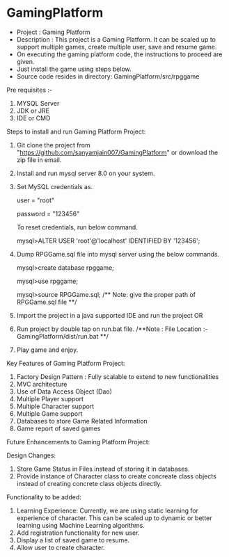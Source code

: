 # GamingPlatform
- Project : Gaming Platform
- Description :	This project is a Gaming Platform. It can be scaled up to support multiple games, create multiple user, save and resume game.
- On executing the gaming platform code, the instructions to proceed are given.
- Just install the game using steps below.
- Source code resides in directory: GamingPlatform/src/rpggame

Pre requisites :-
1. MYSQL Server
2. JDK or JRE
3. IDE or CMD

Steps to install and run Gaming Platform Project:

1. Git clone the project from "https://github.com/sanyamjain007/GamingPlatform" or download the zip file in email.
2. Install and run mysql server 8.0 on your system.
3. Set MySQL credentials as.
	  
	  user = "root" 
	  
	  password = "123456"
	  
	  To reset credentials, run below command.
		
	  mysql>ALTER USER 'root'@'localhost' IDENTIFIED BY '123456';
	
4. Dump RPGGame.sql file into mysql server using the below commands.

	  mysql>create database rpggame;
	  
	  mysql>use rpggame;
	  
	  mysql>source RPGGame.sql; /** Note: give the proper path of RPGGame.sql file **/

5. Import the project in a java supported IDE and run the project
OR
5. Run project by double tap on run.bat file. /**Note : File Location :- GamingPlatform/dist/run.bat **/

6. Play game and enjoy.

Key Features of Gaming Platform Project:

1. Factory Design Pattern : Fully scalable to extend to new functionalities
2. MVC architecture
3. Use of Data Access Object (Dao)
4. Multiple Player support
5. Multiple Character support
6. Multiple Game support
7. Databases to store Game Related Information
8. Game report of saved games


Future Enhancements to Gaming Platform Project:

Design Changes:
1. Store Game Status in Files instead of storing it in databases.
2. Provide instance of Character class to create concreate class objects instead of creating concrete class objects directly.

Functionality to be added:
1. Learning Experience: Currently, we are using static learning for experience of character. This can be
scaled up to dynamic or better learning using Machine Learning algorithms.
2. Add registration functionality for new user.
3. Display a list of saved game to resume.
4. Allow user to create character.
